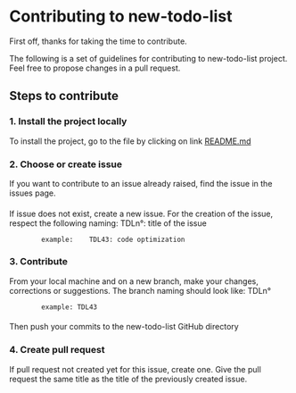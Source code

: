 # Contributing to new-todo-list
First off, thanks for taking the time to contribute.

The following is a set of guidelines for contributing to new-todo-list project. Feel free to propose changes in a pull request.

## Steps to contribute 

### 1. Install the project locally
To install the project, go to the file by clicking on link [README.md](https://github.com/belarif/new-todo-list/blob/121ebc24e7e30a3273f56254ff67d4478199b43e/README.md)
### 2. Choose or create issue 
If you want to contribute to an issue already raised, find the issue in the issues page.
####
If issue does not exist, create a new issue.
For the creation of the issue, respect the following naming:  TDLn°: title of the issue
            
            example:    TDL43: code optimization
### 3. Contribute
From your local machine and on a new branch, make your changes, corrections or suggestions.
The branch naming should look like: TDLn°

            example: TDL43
####
Then push your commits to the new-todo-list GitHub directory
### 4. Create pull request
If pull request not created yet for this issue, create one. Give the pull request the same title as the title of the previously created issue.
